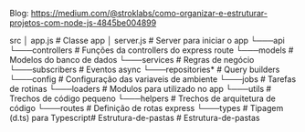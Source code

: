 Blog:
https://medium.com/@stroklabs/como-organizar-e-estruturar-projetos-com-node-js-4845be004899


src
│   app.js          # Classe app
│   server.js       # Server para iniciar o app
└───api             
  └───controllers   # Funções da controllers do express route
  └───models        # Modelos do banco de dados
  └───services      # Regras de negócio
  └───subscribers   # Eventos async 
  └───repositories* # Query builders 
└───config          # Configuração das variaveis de ambiente
└───jobs            # Tarefas de rotinas
└───loaders         # Modulos para utilizado no app
└───utils           # Trechos de código pequeno
└───helpers         # Trechos de arquitetura de código
└───routes          # Definição de rotas express
└───types           # Tipagem (d.ts) para Typescript#   E s t r u t u r a - d e - p a s t a s  
 #   E s t r u t u r a - d e - p a s t a s  
 